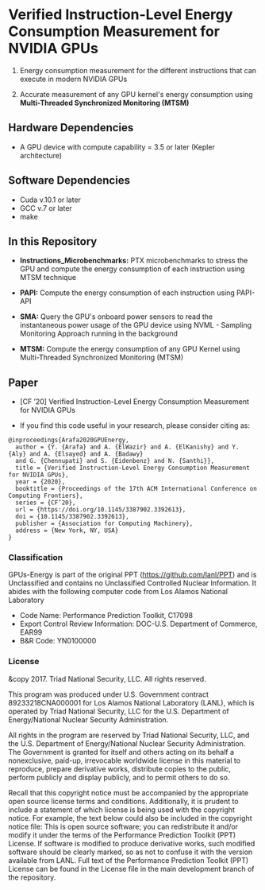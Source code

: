 # Verified Instruction-Level Energy Consumption Measurement for NVIDIA GPUs

1. Energy consumption measurement for the different instructions that can execute in modern NVIDIA GPUs

2. Accurate measurement of any GPU kernel's energy consumption using **Multi-Threaded Synchronized Monitoring (MTSM)**

## Hardware Dependencies

* A GPU device with compute capability = 3.5 or later (Kepler architecture)

## Software Dependencies

* Cuda v.10.1 or later
* GCC v.7 or later
* make

## In this Repository

* **Instructions_Microbenchmarks:** PTX microbenchmarks to stress the GPU and compute the energy consumption of each instruction using MTSM technique

* **PAPI:** Compute the energy consumption of each instruction using PAPI-API

* **SMA:** Query the GPU's onboard power sensors to read the instantaneous power usage of the GPU device using NVML - Sampling Monitoring Approach running in the background

* **MTSM:** Compute the energy consumption of any GPU Kernel using Multi-Threaded Synchronized Monitoring (MTSM)




## Paper

* [CF ’20] Verified Instruction-Level Energy Consumption Measurement for NVIDIA GPUs

* If you find this code useful in your research, please consider citing as:

```
@inproceedings{Arafa2020GPUEnergy,
  author = {Y. {Arafa} and A. {ElWazir} and A. {ElKanishy} and Y. {Aly} and A. {Elsayed} and A. {Badawy} 
  and G. {Chennupati} and S. {Eidenbenz} and N. {Santhi}},
  title = {Verified Instruction-Level Energy Consumption Measurement for NVIDIA GPUs},
  year = {2020},
  booktitle = {Proceedings of the 17th ACM International Conference on Computing Frontiers},
  series = {CF’20},
  url = {https://doi.org/10.1145/3387902.3392613},
  doi = {10.1145/3387902.3392613},
  publisher = {Association for Computing Machinery},
  address = {New York, NY, USA}
}
```


### Classification

GPUs-Energy is part of the original PPT (https://github.com/lanl/PPT) and is Unclassified and contains no Unclassified Controlled Nuclear Information. It abides with the following computer code from Los Alamos National Laboratory

  * Code Name: Performance Prediction Toolkit, C17098
  * Export Control Review Information: DOC-U.S. Department of Commerce, EAR99
  * B&R Code: YN0100000

### License

&copy 2017. Triad National Security, LLC. All rights reserved.

This program was produced under U.S. Government contract 89233218CNA000001 for Los Alamos National Laboratory (LANL), which is operated by Triad National Security, LLC for the U.S. Department of Energy/National Nuclear Security Administration.

All rights in the program are reserved by Triad National Security, LLC, and the U.S. Department of Energy/National Nuclear Security Administration. The Government is granted for itself and others acting on its behalf a nonexclusive, paid-up, irrevocable worldwide license in this material to reproduce, prepare derivative works, distribute copies to the public, perform publicly and display publicly, and to permit others to do so.

Recall that this copyright notice must be accompanied by the appropriate open source license terms and conditions. Additionally, it is prudent to include a statement of which license is being used with the copyright notice. For example, the text below could also be included in the copyright notice file: This is open source software; you can redistribute it and/or modify it under the terms of the Performance Prediction Toolkit (PPT) License. If software is modified to produce derivative works, such modified software should be clearly marked, so as not to confuse it with the version available from LANL. Full text of the Performance Prediction Toolkit (PPT) License can be found in the License file in the main development branch of the repository.

